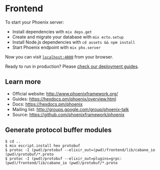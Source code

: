 # Frontend

To start your Phoenix server:

* Install dependencies with `mix deps.get`
* Create and migrate your database with `mix ecto.setup`
* Install Node.js dependencies with `cd assets && npm install`
* Start Phoenix endpoint with `mix phx.server`

Now you can visit [`localhost:4000`](http://localhost:4000) from your browser.

Ready to run in production? Please [check our deployment guides](https://hexdocs.pm/phoenix/deployment.html).

## Learn more

* Official website: http://www.phoenixframework.org/
* Guides: https://hexdocs.pm/phoenix/overview.html
* Docs: https://hexdocs.pm/phoenix
* Mailing list: http://groups.google.com/group/phoenix-talk
* Source: https://github.com/phoenixframework/phoenix

## Generate protocol buffer modules

```shell
$ cd ..
$ mix escript.install hex protobuf
$ protoc -I (pwd)/protobuf --elixir_out=(pwd)/frontend/lib/cabane_io (pwd)/protobuf/*.proto
$ protoc -I (pwd)/protobuf --elixir_out=plugins=grpc:(pwd)/frontend/lib/cabane_io (pwd)/protobuf/*.proto
```
